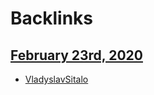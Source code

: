 
# Backlinks
## [February 23rd, 2020](<February 23rd, 2020.md>)
- [VladyslavSitalo](<VladyslavSitalo.md>)


